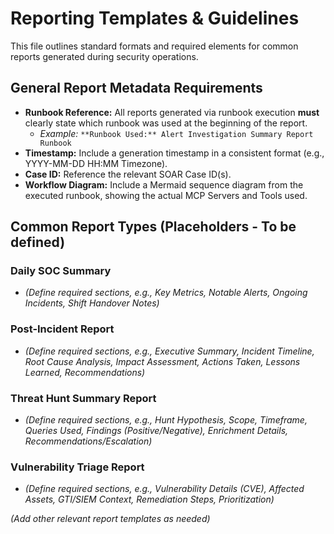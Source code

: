 # Reporting Templates & Guidelines

This file outlines standard formats and required elements for common reports generated during security operations.

## General Report Metadata Requirements

*   **Runbook Reference:** All reports generated via runbook execution **must** clearly state which runbook was used at the beginning of the report.
    *   *Example:* `**Runbook Used:** Alert Investigation Summary Report Runbook`
*   **Timestamp:** Include a generation timestamp in a consistent format (e.g., YYYY-MM-DD HH:MM Timezone).
*   **Case ID:** Reference the relevant SOAR Case ID(s).
*   **Workflow Diagram:** Include a Mermaid sequence diagram from the executed runbook, showing the actual MCP Servers and Tools used.

## Common Report Types (Placeholders - To be defined)

### Daily SOC Summary

*   *(Define required sections, e.g., Key Metrics, Notable Alerts, Ongoing Incidents, Shift Handover Notes)*

### Post-Incident Report

*   *(Define required sections, e.g., Executive Summary, Incident Timeline, Root Cause Analysis, Impact Assessment, Actions Taken, Lessons Learned, Recommendations)*

### Threat Hunt Summary Report

*   *(Define required sections, e.g., Hunt Hypothesis, Scope, Timeframe, Queries Used, Findings (Positive/Negative), Enrichment Details, Recommendations/Escalation)*

### Vulnerability Triage Report

*   *(Define required sections, e.g., Vulnerability Details (CVE), Affected Assets, GTI/SIEM Context, Remediation Steps, Prioritization)*

*(Add other relevant report templates as needed)*
